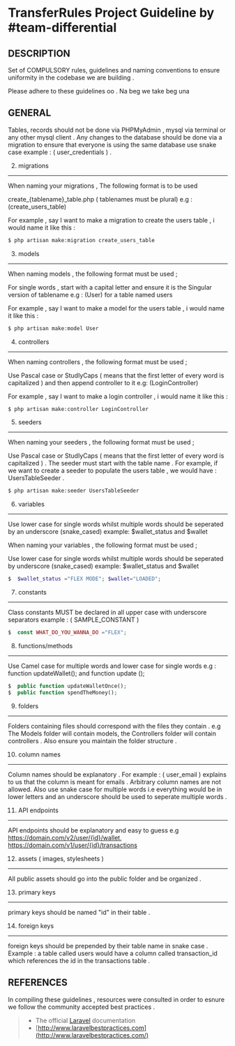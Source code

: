 TransferRules Project Guideline by #team-differential
===================


DESCRIPTION
----------
Set of COMPULSORY rules, guidelines and naming conventions to ensure uniformity in the codebase we are building .

Please adhere to these guidelines oo . Na beg we take beg una


GENERAL
----------
Tables, records should not be done via PHPMyAdmin , mysql via terminal or any other mysql client . Any changes to the database should be done via a migration to ensure that everyone is using the same database 
  use snake case example : ( user_credentials ) .

2. migrations
----------
When naming your migrations , The following format is to be used

create_{tablename}_table.php  ( tablenames must be plural) e.g : (create_users_table) 

For example , say I want to make a migration to create the users table , i would name it like this :
```php
$ php artisan make:migration create_users_table
```
3. models
----------
When naming models , the following format must be used ;

For single words , start with a capital letter and ensure it is the Singular version of tablename e.g : (User) for a table named users 

For example , say I want to make a model for the users table , i would name it like this :
```php
$ php artisan make:model User
```
4. controllers
----------
When naming controllers , the following format must be used ;

Use Pascal case or StudlyCaps ( means that the first letter of every word is capitalized ) and then append controller to it e.g: (LoginController)

For example , say I want to make a login controller  , i would name it like this :
```php
$ php artisan make:controller LoginController
```
5. seeders
----------



When naming your seeders , the following format must be used ;

Use Pascal case or StudlyCaps ( means that the first letter of every word is capitalized ) . The seeder must start with the table name . For example, if we want to create a seeder to populate the users table , we would have  : UsersTableSeeder .

```php
$ php artisan make:seeder UsersTableSeeder
```

6. variables
----------

Use lower case for single words whilst multiple words should be seperated by an underscore (snake_cased) example: $wallet_status and $wallet



When naming your variables , the following format must be used ;

Use lower case for single words whilst multiple words should be seperated by underscore (snake_cased) example: $wallet_status and $wallet

```php
$  $wallet_status ="FLEX MODE"; $wallet="LOADED";

```

7. constants
----------

Class constants MUST be declared in all upper case with underscore separators example : ( SAMPLE_CONSTANT )





```php
$  const WHAT_DO_YOU_WANNA_DO ="FLEX"; 

```


8. functions/methods
----------

Use Camel case for multiple words and lower case for single words e.g : function updateWallet(); and function update (); 





```php
$  public function updateWalletOnce();
$  public function spendTheMoney();

```

9. folders
----------

Folders containing files should correspond with the files they contain . e.g The Models folder will contain models, the  Controllers folder will contain controllers . Also ensure you  maintain the folder structure .

10. column names
----------

Column names should be explanatory . For example : ( user_email ) explains to us that the column is meant for emails . Arbitrary column names are not allowed. Also use snake case for multiple words i.e everything would be in lower letters and an underscore should be used to seperate multiple words .

11. API endpoints
----------

API endpoints should be explanatory and easy to guess e.g https://domain.com/v2/user/{id}/wallet, https://domain.com/v1/user/{id}/transactions

12. assets ( images, stylesheets )
----------

All public assets should go into the public folder and be organized .

13. primary keys
----------

primary keys should be named "id" in their table .

14. foreign keys
----------

foreign keys should be prepended by their table name in snake case . Example : a table called users would have a column called transaction_id which references the id in the transactions table .














REFERENCES
-------------
In compiling these guidelines , resources were consulted in order to esnure we follow the community accepted best practices .

> 

> - The official [Laravel](https://laravel.com/docs)   </a> documentation 
> - [http://www.laravelbestpractices.com](http://www.laravelbestpractices.com/)











